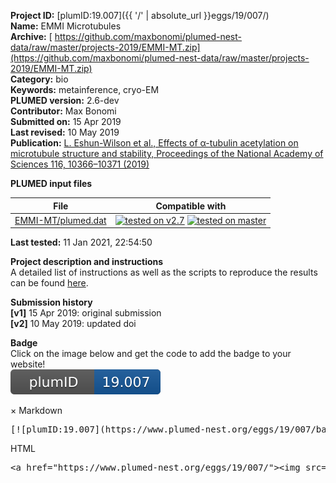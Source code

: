 **Project ID:** [plumID:19.007]({{ '/' | absolute_url }}eggs/19/007/)  
**Name:**  EMMI Microtubules  
**Archive:** [ https://github.com/maxbonomi/plumed-nest-data/raw/master/projects-2019/EMMI-MT.zip](https://github.com/maxbonomi/plumed-nest-data/raw/master/projects-2019/EMMI-MT.zip)  
**Category:**  bio  
**Keywords:**  metainference, cryo-EM  
**PLUMED version:**  2.6-dev  
**Contributor:**  Max Bonomi  
**Submitted on:** 15 Apr 2019  
**Last revised:** 10 May 2019  
**Publication:** [L. Eshun-Wilson et al., Effects of α-tubulin acetylation on microtubule structure and stability, Proceedings of the National Academy of Sciences 116, 10366–10371 (2019)](http://dx.doi.org/10.1073/pnas.1900441116)  
  
**PLUMED input files**  
  
| File     | Compatible with |  
|:--------:|:--------:|  
| [EMMI-MT/plumed.dat](./data/EMMI-MT/plumed.dat.md) |  [![tested on v2.7](https://img.shields.io/badge/v2.7-passing-green.svg)](data/EMMI-MT/plumed.dat.plumed.stderr) [![tested on master](https://img.shields.io/badge/master-passing-green.svg)](data/EMMI-MT/plumed.dat.plumed_master.stderr) |  
  
**Last tested:**  11 Jan 2021, 22:54:50
  
**Project description and instructions**  
A detailed list of instructions as well as the scripts to reproduce the results can be found [here](https://github.com/fraser-lab/plumed_em_md). 

  
**Submission history**  
**[v1]** 15 Apr 2019: original submission  
**[v2]** 10 May 2019: updated doi  
  
**Badge**  
Click on the image below and get the code to add the badge to your website!  
<img src="./badge.svg" alt="plumeDnest:19.007" id="myBtn" class="badge">
<div id="myModal" class="modal">
  <div class="modal-content">
    <span class="close">&times;</span>
    Markdown<pre>[![plumID:19.007](https://www.plumed-nest.org/eggs/19/007/badge.svg)](https://www.plumed-nest.org/eggs/19/007/)</pre>
    HTML<pre>&lt;a href="https://www.plumed-nest.org/eggs/19/007/"&gt;&lt;img src="https://www.plumed-nest.org/eggs/19/007/badge.svg" alt="plumID:19.007"&gt;&lt;/a&gt;</pre>
  </div>
</div>

